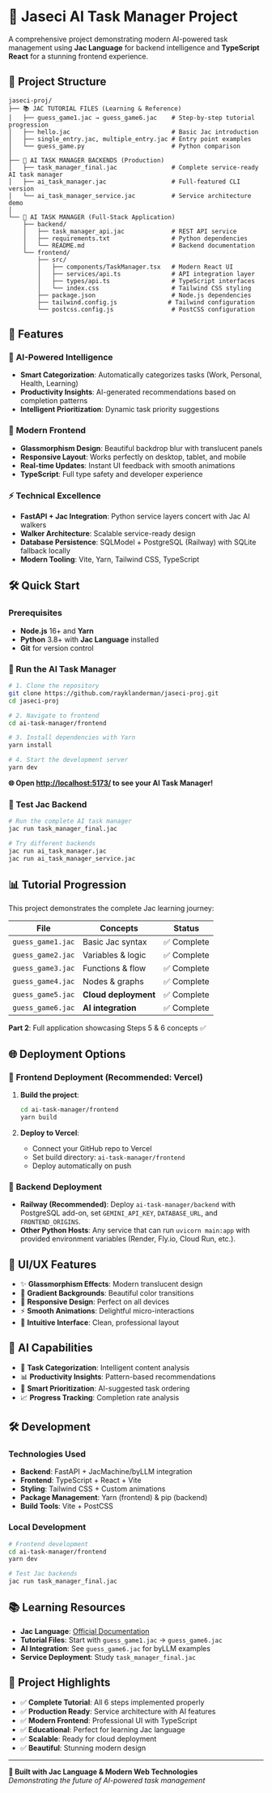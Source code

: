 # 🤖 Jaseci AI Task Manager Project

A comprehensive project demonstrating modern AI-powered task management using **Jac Language** for backend intelligence and **TypeScript React** for a stunning frontend experience.

## 📁 Project Structure

```text
jaseci-proj/
├── 📚 JAC TUTORIAL FILES (Learning & Reference)
│   ├── guess_game1.jac → guess_game6.jac    # Step-by-step tutorial progression
│   ├── hello.jac                            # Basic Jac introduction
│   ├── single_entry.jac, multiple_entry.jac # Entry point examples
│   └── guess_game.py                        # Python comparison
│
├── 🧠 AI TASK MANAGER BACKENDS (Production)
│   ├── task_manager_final.jac               # Complete service-ready AI task manager
│   ├── ai_task_manager.jac                  # Full-featured CLI version
│   └── ai_task_manager_service.jac          # Service architecture demo
│
└── 🎨 AI TASK MANAGER (Full-Stack Application)
    ├── backend/
    │   ├── task_manager_api.jac             # REST API service
    │   ├── requirements.txt                 # Python dependencies
    │   └── README.md                        # Backend documentation
    └── frontend/
        ├── src/
        │   ├── components/TaskManager.tsx   # Modern React UI
        │   ├── services/api.ts              # API integration layer
        │   ├── types/api.ts                 # TypeScript interfaces
        │   └── index.css                    # Tailwind CSS styling
        ├── package.json                     # Node.js dependencies
        ├── tailwind.config.js              # Tailwind configuration
        └── postcss.config.js                # PostCSS configuration
```

## 🚀 Features

### 🧠 **AI-Powered Intelligence**

- **Smart Categorization**: Automatically categorizes tasks (Work, Personal, Health, Learning)
- **Productivity Insights**: AI-generated recommendations based on completion patterns
- **Intelligent Prioritization**: Dynamic task priority suggestions

### 🎨 **Modern Frontend**

- **Glassmorphism Design**: Beautiful backdrop blur with translucent panels
- **Responsive Layout**: Works perfectly on desktop, tablet, and mobile
- **Real-time Updates**: Instant UI feedback with smooth animations
- **TypeScript**: Full type safety and developer experience

### ⚡ **Technical Excellence**

- **FastAPI + Jac Integration**: Python service layers concert with Jac AI walkers
- **Walker Architecture**: Scalable service-ready design
- **Database Persistence**: SQLModel + PostgreSQL (Railway) with SQLite fallback locally
- **Modern Tooling**: Vite, Yarn, Tailwind CSS, TypeScript

## 🛠️ Quick Start

### Prerequisites

- **Node.js** 16+ and **Yarn**
- **Python** 3.8+ with **Jac Language** installed
- **Git** for version control

### 🎯 Run the AI Task Manager

```bash
# 1. Clone the repository
git clone https://github.com/rayklanderman/jaseci-proj.git
cd jaseci-proj

# 2. Navigate to frontend
cd ai-task-manager/frontend

# 3. Install dependencies with Yarn
yarn install

# 4. Start the development server
yarn dev
```

**🌐 Open <http://localhost:5173/> to see your AI Task Manager!**

### 🧠 Test Jac Backend

```bash
# Run the complete AI task manager
jac run task_manager_final.jac

# Try different backends
jac run ai_task_manager.jac
jac run ai_task_manager_service.jac
```

## 📊 Tutorial Progression

This project demonstrates the complete Jac learning journey:

| File              | Concepts             | Status      |
| ----------------- | -------------------- | ----------- |
| `guess_game1.jac` | Basic Jac syntax     | ✅ Complete |
| `guess_game2.jac` | Variables & logic    | ✅ Complete |
| `guess_game3.jac` | Functions & flow     | ✅ Complete |
| `guess_game4.jac` | Nodes & graphs       | ✅ Complete |
| `guess_game5.jac` | **Cloud deployment** | ✅ Complete |
| `guess_game6.jac` | **AI integration**   | ✅ Complete |

**Part 2**: Full application showcasing Steps 5 & 6 concepts ✅

## 🌐 Deployment Options

### 🎨 **Frontend Deployment (Recommended: Vercel)**

1. **Build the project**:

   ```bash
   cd ai-task-manager/frontend
   yarn build
   ```

2. **Deploy to Vercel**:
   - Connect your GitHub repo to Vercel
   - Set build directory: `ai-task-manager/frontend`
   - Deploy automatically on push

### 🧠 **Backend Deployment**

- **Railway (Recommended)**: Deploy `ai-task-manager/backend` with PostgreSQL add-on, set `GEMINI_API_KEY`, `DATABASE_URL`, and `FRONTEND_ORIGINS`.
- **Other Python Hosts**: Any service that can run `uvicorn main:app` with provided environment variables (Render, Fly.io, Cloud Run, etc.).

## 🎨 UI/UX Features

- ✨ **Glassmorphism Effects**: Modern translucent design
- 🌈 **Gradient Backgrounds**: Beautiful color transitions
- 📱 **Responsive Design**: Perfect on all devices
- ⚡ **Smooth Animations**: Delightful micro-interactions
- 🎯 **Intuitive Interface**: Clean, professional layout

## 🧠 AI Capabilities

- 🤖 **Task Categorization**: Intelligent content analysis
- 📊 **Productivity Insights**: Pattern-based recommendations
- 🎯 **Smart Prioritization**: AI-suggested task ordering
- 📈 **Progress Tracking**: Completion rate analysis

## 🛠️ Development

### Technologies Used

- **Backend**: FastAPI + JacMachine/byLLM integration
- **Frontend**: TypeScript + React + Vite
- **Styling**: Tailwind CSS + Custom animations
- **Package Management**: Yarn (frontend) & pip (backend)
- **Build Tools**: Vite + PostCSS

### Local Development

```bash
# Frontend development
cd ai-task-manager/frontend
yarn dev

# Test Jac backends
jac run task_manager_final.jac
```

## 📚 Learning Resources

- **Jac Language**: [Official Documentation](https://github.com/Jaseci-Labs/jaseci)
- **Tutorial Files**: Start with `guess_game1.jac` → `guess_game6.jac`
- **AI Integration**: See `guess_game6.jac` for byLLM examples
- **Service Deployment**: Study `task_manager_final.jac`

## 🎉 Project Highlights

- ✅ **Complete Tutorial**: All 6 steps implemented properly
- ✅ **Production Ready**: Service architecture with AI features
- ✅ **Modern Frontend**: Professional UI with TypeScript
- ✅ **Educational**: Perfect for learning Jac language
- ✅ **Scalable**: Ready for cloud deployment
- ✅ **Beautiful**: Stunning modern design

---

**🚀 Built with Jac Language & Modern Web Technologies**  
_Demonstrating the future of AI-powered task management_
